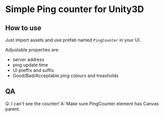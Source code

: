 # Simple Ping counter for Unity3D

## How to use
Just import assets and use prefab named `PingCounter` in your UI.

Adjustable properties are:
* server address
* ping update time
* UI preffix and suffix
* Good/Bad/Acceptable ping colours and treasholds

## QA
Q: I can't see the counter!
A: Make sure PingCounter element has Canvas parent.
